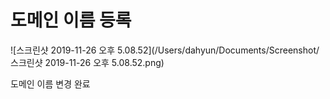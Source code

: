 # 도메인 이름 등록

![스크린샷 2019-11-26 오후 5.08.52](/Users/dahyun/Documents/Screenshot/스크린샷 2019-11-26 오후 5.08.52.png)



도메인 이름 변경 완료